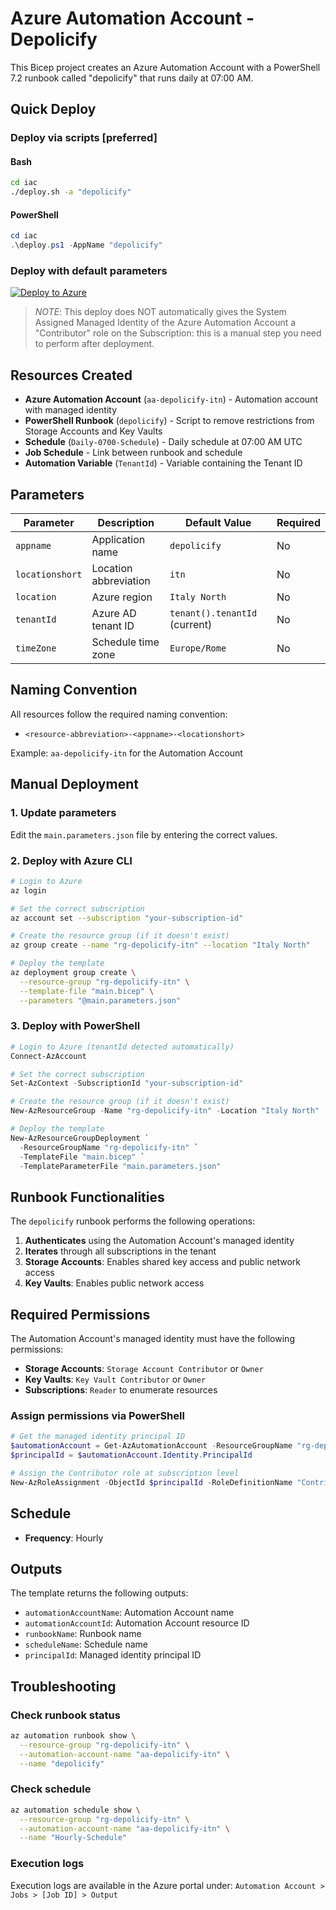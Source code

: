 # Azure Automation Account - Depolicify

This Bicep project creates an Azure Automation Account with a PowerShell 7.2 runbook called "depolicify" that runs daily at 07:00 AM.

## Quick Deploy

### Deploy via scripts [preferred]

#### Bash

```bash
cd iac
./deploy.sh -a "depolicify"
```

#### PowerShell

```powershell
cd iac
.\deploy.ps1 -AppName "depolicify"
```

### Deploy with default parameters

[![Deploy to Azure](https://aka.ms/deploytoazurebutton)](https://portal.azure.com/#create/Microsoft.Template/uri/https%3A%2F%2Fraw.githubusercontent.com%2Flgiuliani80%2Fdepolicify%2Fmain%2Fiac%2Fmain.bicep)

> *NOTE*: This deploy does NOT automatically gives the System Assigned Managed Identity of the Azure Automation Account a "Contributor" role on the Subscription: this is a manual step you need to perform after deployment.

## Resources Created

- **Azure Automation Account** (`aa-depolicify-itn`) - Automation account with managed identity
- **PowerShell Runbook** (`depolicify`) - Script to remove restrictions from Storage Accounts and Key Vaults
- **Schedule** (`Daily-0700-Schedule`) - Daily schedule at 07:00 AM UTC
- **Job Schedule** - Link between runbook and schedule
- **Automation Variable** (`TenantId`) - Variable containing the Tenant ID

## Parameters

| Parameter | Description | Default Value | Required |
|-----------|-------------|---------------|----------|
| `appname` | Application name | `depolicify` | No |
| `locationshort` | Location abbreviation | `itn` | No |
| `location` | Azure region | `Italy North` | No |
| `tenantId` | Azure AD tenant ID | `tenant().tenantId` (current) | No |
| `timeZone` | Schedule time zone | `Europe/Rome` | No |

## Naming Convention

All resources follow the required naming convention:

- `<resource-abbreviation>-<appname>-<locationshort>`

Example: `aa-depolicify-itn` for the Automation Account

## Manual Deployment

### 1. Update parameters

Edit the `main.parameters.json` file by entering the correct values.

### 2. Deploy with Azure CLI

```bash
# Login to Azure
az login

# Set the correct subscription
az account set --subscription "your-subscription-id"

# Create the resource group (if it doesn't exist)
az group create --name "rg-depolicify-itn" --location "Italy North"

# Deploy the template
az deployment group create \
  --resource-group "rg-depolicify-itn" \
  --template-file "main.bicep" \
  --parameters "@main.parameters.json"
```

### 3. Deploy with PowerShell

```powershell
# Login to Azure (tenantId detected automatically)
Connect-AzAccount

# Set the correct subscription
Set-AzContext -SubscriptionId "your-subscription-id"

# Create the resource group (if it doesn't exist)
New-AzResourceGroup -Name "rg-depolicify-itn" -Location "Italy North"

# Deploy the template
New-AzResourceGroupDeployment `
  -ResourceGroupName "rg-depolicify-itn" `
  -TemplateFile "main.bicep" `
  -TemplateParameterFile "main.parameters.json"
```

## Runbook Functionalities

The `depolicify` runbook performs the following operations:

1. **Authenticates** using the Automation Account's managed identity
2. **Iterates** through all subscriptions in the tenant
3. **Storage Accounts**: Enables shared key access and public network access
4. **Key Vaults**: Enables public network access

## Required Permissions

The Automation Account's managed identity must have the following permissions:

- **Storage Accounts**: `Storage Account Contributor` or `Owner`
- **Key Vaults**: `Key Vault Contributor` or `Owner`
- **Subscriptions**: `Reader` to enumerate resources

### Assign permissions via PowerShell

```powershell
# Get the managed identity principal ID
$automationAccount = Get-AzAutomationAccount -ResourceGroupName "rg-depolicify-itn" -Name "aa-depolicify-itn"
$principalId = $automationAccount.Identity.PrincipalId

# Assign the Contributor role at subscription level
New-AzRoleAssignment -ObjectId $principalId -RoleDefinitionName "Contributor" -Scope "/subscriptions/your-subscription-id"
```

## Schedule

- **Frequency**: Hourly

## Outputs

The template returns the following outputs:

- `automationAccountName`: Automation Account name
- `automationAccountId`: Automation Account resource ID
- `runbookName`: Runbook name
- `scheduleName`: Schedule name
- `principalId`: Managed identity principal ID

## Troubleshooting

### Check runbook status

```bash
az automation runbook show \
  --resource-group "rg-depolicify-itn" \
  --automation-account-name "aa-depolicify-itn" \
  --name "depolicify"
```

### Check schedule

```bash
az automation schedule show \
  --resource-group "rg-depolicify-itn" \
  --automation-account-name "aa-depolicify-itn" \
  --name "Hourly-Schedule"
```

### Execution logs

Execution logs are available in the Azure portal under:
`Automation Account > Jobs > [Job ID] > Output`
